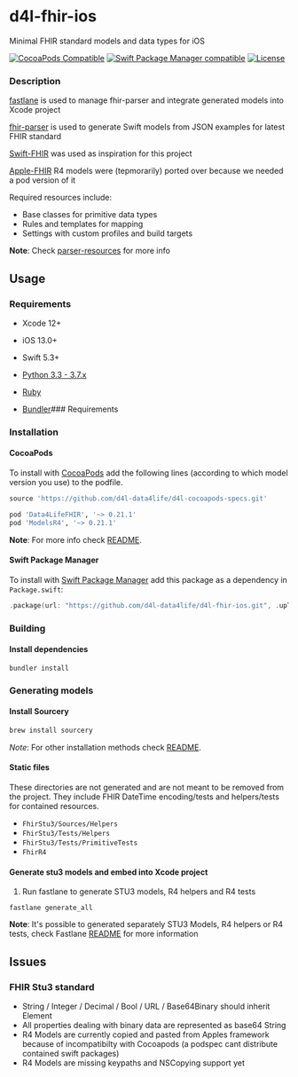 # d4l-fhir-ios
Minimal FHIR standard models and data types for iOS

[![CocoaPods Compatible](https://img.shields.io/badge/pod-v0.21.1-blue.svg)](https://github.com/CocoaPods/CocoaPods)
[![Swift Package Manager compatible](https://img.shields.io/badge/SPM-compatible-brightgreen.svg?style=flat&colorA=28a745&&colorB=4E4E4E)](https://github.com/apple/swift-package-manager)
[![License](https://img.shields.io/badge/license-PRIVATE-blue.svg)](https://github.com/d4l-data4life/d4l-fhir-ios/blob/main/LICENSE)


### Description
[fastlane](https://fastlane.tools/) is used to manage fhir-parser and integrate generated models into Xcode project

[fhir-parser](https://github.com/gesundheitscloud/fhir-parser) is used to generate Swift models from JSON examples for latest FHIR standard

[Swift-FHIR](https://github.com/smart-on-fhir/Swift-FHIR) was used as inspiration for this project

[Apple-FHIR](https://github.com/apple/FHIRModels) R4 models were (tepmorarily) ported over because we needed a pod version of it

Required resources include:
* Base classes for primitive data types
* Rules and templates for mapping
* Settings with custom profiles and build targets

**Note**: Check [parser-resources](parser-resources/) for more info

## Usage
### Requirements
* Xcode 12+
* iOS 13.0+
* Swift 5.3+

* [Python 3.3 - 3.7.x](https://www.python.org/)
* [Ruby](https://www.ruby-lang.org/)
* [Bundler](http://bundler.io/)### Requirements

### Installation

#### CocoaPods

To install with [CocoaPods](https://cocoapods.org/) add the following lines (according to which model version you use) to the podfile.

```ruby
source 'https://github.com/d4l-data4life/d4l-cocoapods-specs.git'

pod 'Data4LifeFHIR', '~> 0.21.1'
pod 'ModelsR4', '~> 0.21.1'
```

**Note**: For more info check [README](https://github.com/d4l-data4life/d4l-cocoapods-specs/blob/master/README.md).

#### Swift Package Manager

To install with [Swift Package Manager](https://swift.org/package-manager/) add this package as a dependency in `Package.swift`:

```swift
.package(url: "https://github.com/d4l-data4life/d4l-fhir-ios.git", .upToNextMinor(from: "0.21.1"))
```

### Building

#### Install dependencies
```
bundler install
```

### Generating models

#### Install Sourcery

```sh
brew install sourcery
```
*Note*: For other installation methods check [README](https://github.com/krzysztofzablocki/Sourcery).

#### Static files
These directories are not generated and are not meant to be removed from the project. They include FHIR DateTime encoding/tests and helpers/tests for contained resources.
* `FhirStu3/Sources/Helpers`
* `FhirStu3/Tests/Helpers`
* `FhirStu3/Tests/PrimitiveTests`
* `FhirR4`

#### Generate stu3 models and embed into Xcode project
1. Run fastlane to generate STU3 models, R4 helpers and R4 tests  
```
fastlane generate_all
```

**Note**: It's possible to generated separately STU3 Models, R4 helpers or R4 tests, check Fastlane [README](fastlane/README.md) for more information

## Issues
### FHIR Stu3 standard
- String / Integer / Decimal / Bool / URL / Base64Binary should inherit Element
- All properties dealing with binary data are represented as base64 String
- R4 Models are currently copied and pasted from Apples framework because of incompatibilty with Cocoapods (a podspec cant distribute contained swift packages)
- R4 Models are missing keypaths and NSCopying support yet

